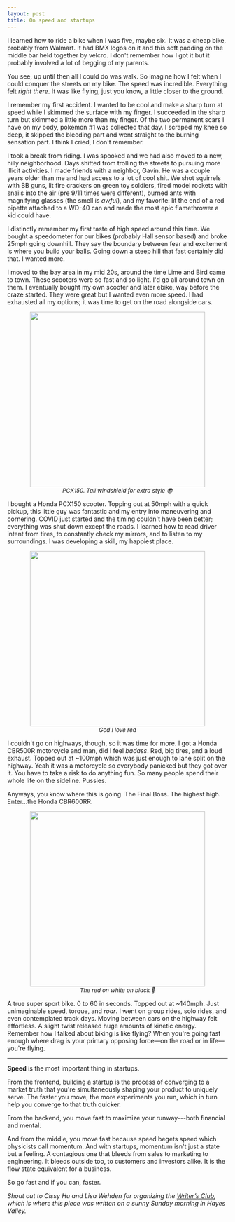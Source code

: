 ```yaml
---
layout: post
title: On speed and startups
---
```


I learned how to ride a bike when I was five, maybe six. It was a cheap bike, probably from Walmart. It had BMX logos on it and this soft padding on the middle bar held together by velcro. I don't remember how I got it but it probably involved a lot of begging of my parents. 

You see, up until then all I could do was walk. So imagine how I felt when I could conquer the streets on my bike. The speed was incredible. Everything felt *right there*. It was like flying, just you know, a little closer to the ground.

I remember my first accident. I wanted to be cool and make a sharp turn at speed while I skimmed the surface with my finger. I succeeded in the sharp turn but skimmed a little more than my finger. Of the two permanent scars I have on my body, pokemon #1 was collected that day. I scraped my knee so deep, it skipped the bleeding part and went straight to the burning sensation part. I think I cried, I don't remember.

I took a break from riding. I was spooked and we had also moved to a new, hilly neighborhood. Days shifted from trolling the streets to pursuing more illicit activities. I made friends with a neighbor, Gavin. He was a couple years older than me and had access to a lot of cool shit. We shot squirrels with BB guns, lit fire crackers on green toy soldiers, fired model rockets with snails into the air (pre 9/11 times were different), burned ants with magnifying glasses (the smell is _awful_), and my favorite: lit the end of a red pipette attached to a WD-40 can and made the most epic flamethrower a kid could have.

I distinctly remember my first taste of high speed around this time. We bought a speedometer for our bikes (probably Hall sensor based) and broke 25mph going downhill. They say the boundary between fear and excitement is where you build your balls. Going down a steep hill that fast certainly did that. I wanted more.

I moved to the bay area in my mid 20s, around the time Lime and Bird came to town. These scooters were so fast and so light. I'd go all around town on them. I eventually bought my own scooter and later ebike, way before the craze started. They were great but I wanted even more speed. I had exhausted all my options; it was time to get on the road alongside cars.

<p align="center">
<img width="400" src="https://i.imgur.com/68q7T2A.png"/>
<br/>
  <i style="font-size: small">PCX150. Tall windshield for extra style 😎</i>
</p>

I bought a Honda PCX150 scooter. Topping out at 50mph with a quick pickup, this little guy was fantastic and my entry into maneuvering and cornering. COVID just started and the timing couldn't have been better; everything was shut down except the roads. I learned how to read driver intent from tires, to constantly check my mirrors, and to listen to my surroundings. I was developing a skill, my happiest place.

<p align="center">
<img width="400" src="https://i.imgur.com/tPbkItU.png"/>
<br/>
  <i style="font-size: small">God I love red</i>
</p>

I couldn't go on highways, though, so it was time for more. I got a Honda CBR500R motorcycle and man, did I feel *badass*. Red, big tires, and a loud exhaust. Topped out at ~100mph which was just enough to lane split on the highway. Yeah it was a motorcycle so everybody panicked but they got over it. You have to take a risk to do anything fun. So many people spend their whole life on the sideline. Pussies.

Anyways, you know where this is going. The Final Boss. The highest high. Enter…the Honda CBR600RR.

<p align="center">
<img width="400" src="https://i.imgur.com/VIkGwTk.png"/>
<br/>
  <i style="font-size: small">The red on white on black 🤤</i>
</p>

A true super sport bike. 0 to 60 in seconds. Topped out at ~140mph. Just unimaginable speed, torque, and _roar_. I went on group rides, solo rides, and even contemplated track days. Moving between cars on the highway felt effortless. A slight twist released huge amounts of kinetic energy. Remember how I talked about biking is like flying? When you're going fast enough where drag is your primary opposing force—on the road or in life—you're flying.

-------------

**Speed** is the most important thing in startups.

From the frontend, building a startup is the process of converging to a market truth that you're simultaneously shaping your product to uniquely serve. The faster you move, the more experiments you run, which in turn help you converge to that truth quicker. 

From the backend, you move fast to maximize your runway---both financial and mental.

And from the middle, you move fast because speed begets speed which physicists call momentum. And with startups, momentum isn't just a state but a feeling. A contagious one that bleeds from sales to marketing to engineering. It bleeds outside too, to customers and investors alike. It is the flow state equivalent for a business. 

So go fast and if you can, faster.

*Shout out to Cissy Hu and Lisa Wehden for organizing the [Writer’s Club](https://twitter.com/joinwritingclub?lang=en), which is where this piece was written on a sunny Sunday morning in Hayes Valley.*
